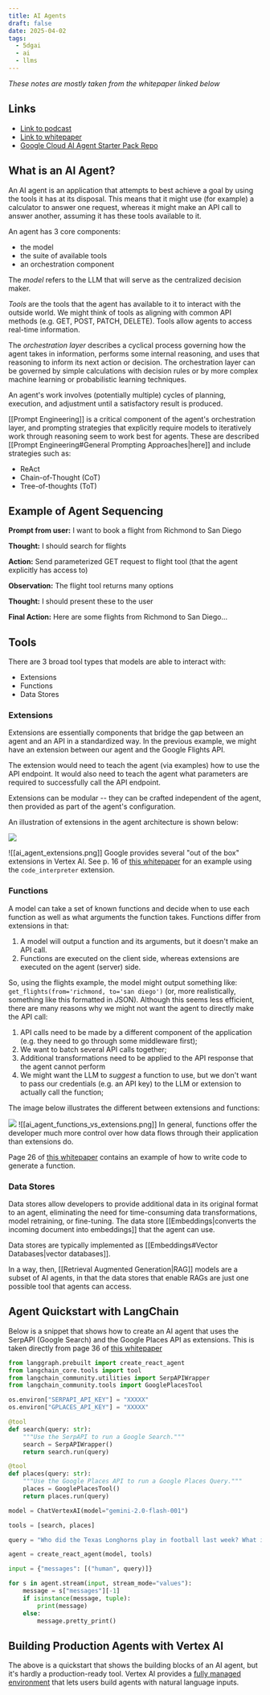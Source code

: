 ```yaml
---
title: AI Agents
draft: false
date: 2025-04-02
tags:
  - 5dgai
  - ai
  - llms
---
```

*These notes are mostly taken from the whitepaper linked below*
## Links
- [Link to podcast](https://www.youtube.com/watch?v=D3Kaqz7VW28&list=PLqFaTIg4myu_yKJpvF8WE2JfaG5kGuvoE&index=5)
- [Link to whitepaper](https://drive.google.com/file/d/1W8EnoPXRLTQesfjvb-b3Zj-dnBf1f--n/view)
- [Google Cloud AI Agent Starter Pack Repo](https://github.com/GoogleCloudPlatform/agent-starter-pack?tab=readme-ov-file)

## What is an AI Agent?

An AI agent is an application that attempts to best achieve a goal by using the tools it has at its disposal. This means that it might use (for example) a calculator to answer one request, whereas it might make an API call to answer another, assuming it has these tools available to it.

An agent has 3 core components:
- the model
- the suite of available tools
- an orchestration component

The *model* refers to the LLM that will serve as the centralized decision maker.

*Tools* are the tools that the agent has available to it to interact with the outside world. We might think of tools as aligning with common API methods (e.g. GET, POST, PATCH, DELETE). Tools allow agents to access real-time information.

The *orchestration layer* describes a cyclical process governing how the agent takes in information, performs some internal reasoning, and uses that reasoning to inform its next action or decision. The orchestration layer can be governed by simple calculations with decision rules or by more complex machine learning or probabilistic learning techniques.

An agent's work involves (potentially multiple) cycles of planning, execution, and adjustment until a satisfactory result is produced.

[[Prompt Engineering]] is a critical component of the agent's orchestration layer, and prompting strategies that explicitly require models to iteratively work through reasoning seem to work best for agents. These are described [[Prompt Engineering#General Prompting Approaches|here]] and include strategies such as:
- ReAct
- Chain-of-Thought (CoT)
- Tree-of-thoughts (ToT)

## Example of Agent Sequencing

**Prompt from user:** I want to book a flight from Richmond to San Diego

**Thought:** I should search for flights

**Action:** Send parameterized GET request to flight tool (that the agent explicitly has access to)

**Observation:** The flight tool returns many options

**Thought:** I should present these to the user

**Final Action:** Here are some flights from Richmond to San Diego...

## Tools

There are 3 broad tool types that models are able to interact with:
- Extensions
- Functions
- Data Stores

### Extensions

Extensions are essentially components that bridge the gap between an agent and an API in a standardized way. In the previous example, we might have an extension between our agent and the Google Flights API.

The extension would need to teach the agent (via examples) how to use the API endpoint. It would also need to teach the agent what parameters are required to successfully call the API endpoint.

Extensions can be modular -- they can be crafted independent of the agent, then provided as part of the agent's configuration.

An illustration of extensions in the agent architecture is shown below:

![](/img/ai_agent_extensions.png)


![[ai_agent_extensions.png]]
Google provides several "out of the box" extensions in Vertex AI. See p. 16 of [this whitepaper](https://drive.google.com/file/d/1W8EnoPXRLTQesfjvb-b3Zj-dnBf1f--n/view) for an example using the `code_interpreter` extension.

### Functions

A model can take a set of known functions and decide when to use each function as well as what arguments the function takes. Functions differ from extensions in that:

1. A model will output a function and its arguments, but it doesn't make an API call.
2. Functions are executed on the client side, whereas extensions are executed on the agent (server) side.

So, using the flights example, the model might output something like:
`get_flights(from='richmond, to='san diego')` (or, more realistically, something like this formatted in JSON). Although this seems less efficient, there are many reasons why we might not want the agent to directly make the API call:

1. API calls need to be made by a different component of the application (e.g. they need to go through some middleware first);
2. We want to batch several API calls together;
3. Additional transformations need to be applied to the API response that the agent cannot perform
4. We might want the LLM to *suggest* a function to use, but we don't want to pass our credentials (e.g. an API key) to the LLM or extension to actually  call the function;

The image below illustrates the different between extensions and functions:

![](/img/ai_agent_functions_vs_extensions.png)
![[ai_agent_functions_vs_extensions.png]]
In general, functions offer the developer much more control over how data flows through their application than extensions do.

Page 26 of [this whitepaper](https://drive.google.com/file/d/1W8EnoPXRLTQesfjvb-b3Zj-dnBf1f--n/view) contains an example of how to write code to generate a function.

### Data Stores

Data stores allow developers to provide additional data in its original format to an agent, eliminating the need for time-consuming data transformations, model retraining, or fine-tuning. The data store [[Embeddings|converts the incoming document into embeddings]] that the agent can use.

Data stores are typically implemented as [[Embeddings#Vector Databases|vector databases]].

In a way, then, [[Retrieval Augmented Generation|RAG]] models are a subset of AI agents, in that the data stores that enable RAGs are just one possible tool that agents can access.

## Agent Quickstart with LangChain

Below is a snippet that shows how to create an AI agent that uses the SerpAPI (Google Search) and the Google Places API as extensions. This is taken directly from page 36 of [this whitepaper](https://drive.google.com/file/d/1W8EnoPXRLTQesfjvb-b3Zj-dnBf1f--n/view)

```python
from langgraph.prebuilt import create_react_agent
from langchain_core.tools import tool
from langchain_community.utilities import SerpAPIWrapper
from langchain_community.tools import GooglePlacesTool

os.environ["SERPAPI_API_KEY"] = "XXXXX"
os.environ["GPLACES_API_KEY"] = "XXXXX"

@tool
def search(query: str):
	"""Use the SerpAPI to run a Google Search."""
	search = SerpAPIWrapper()
	return search.run(query)

@tool
def places(query: str):
	"""Use the Google Places API to run a Google Places Query."""
	places = GooglePlacesTool()
	return places.run(query)

model = ChatVertexAI(model="gemini-2.0-flash-001")

tools = [search, places]

query = "Who did the Texas Longhorns play in football last week? What is the address of the other team's stadium?"

agent = create_react_agent(model, tools)

input = {"messages": [("human", query)]}

for s in agent.stream(input, stream_mode="values"):
	message = s["messages"][-1]
	if isinstance(message, tuple):
		print(message)
	else:
		message.pretty_print()
```

## Building Production Agents with Vertex AI

The above is a quickstart that shows the building blocks of an AI agent, but it's hardly a production-ready tool. Vertex AI provides a [fully managed environment](https://cloud.google.com/products/agent-builder?hl=en) that lets users build agents with natural language inputs.